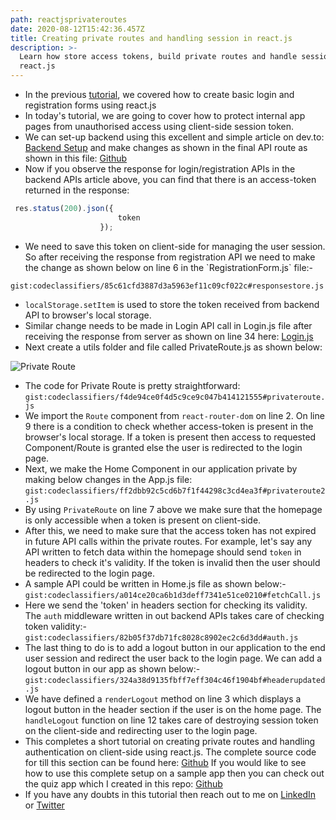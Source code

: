 ```yaml
---
path: reactjsprivateroutes
date: 2020-08-12T15:42:36.457Z
title: Creating private routes and handling session in react.js
description: >-
  Learn how store access tokens, build private routes and handle session in
  react.js
---
```

* In the previous [tutorial](https://medium.com/technoetics/create-basic-login-forms-using-react-js-hooks-and-bootstrap-2ae36c15e551), we covered how to create basic login and registration forms using react.js
* In today's tutorial, we are going to cover how to protect internal app pages from unauthorised access using client-side session token.
* We can set-up backend using this excellent and simple article on dev.to: [Backend Setup](https://dev.to/dipakkr/implementing-authentication-in-nodejs-with-express-and-jwt-codelab-1-j5i) and make changes as shown in the final API route as shown in this file: [Github](https://github.com/codeclassifiers/quiz-app-backend/blob/master/routes/users.js)
* Now if you observe the response for login/registration APIs in the backend APIs article above, you can find that there is an access-token returned in the response:

```javascript {numberLines}
 res.status(200).json({
                        token
                    });
```

* We need to save this token on client-side for managing the user session. So after receiving the response from registration API we need to make the change as shown below on line 6 in the \`RegistrationForm.js\` file:-

`gist:codeclassifiers/85c61cfd3887d3a5963ef11c09cf022c#responsestore.js`

* `localStorage.setItem` is used to store the token received from backend API to browser's local storage.    
* Similar change needs to be made in Login API call in Login.js file after receiving the response from server as shown on line 34 here: [Login.js](https://github.com/codeclassifiers/loginforms/blob/develop-authenticated/src/components/LoginForm/LoginForm.js)   
* Next create a utils folder and file called PrivateRoute.js as shown below:

![Private Route](https://res.cloudinary.com/dk22rcdch/image/upload/v1597167097/Blogimages/PrivateRoute_sv6ejk.png "Private Route")

* The code for Private Route is pretty straightforward:
  `gist:codeclassifiers/f4de94ce0f4d5c9ce9c047b414121555#privateroute.js`
* We import the `Route` component from `react-router-dom` on line 2. On line 9 there is a condition to check whether access-token is present in the browser's local storage. If a token is present then access to requested Component/Route is granted else the user is redirected to the login page.
* Next, we make the Home Component in our application private by making below changes in the App.js file:
  `gist:codeclassifiers/ff2dbb92c5cd6b7f1f44298c3cd4ea3f#privateroute2.js`
* By using `PrivateRoute` on line 7 above we make sure that the homepage is only accessible when a token is present on client-side.
* After this, we need to make sure that the access token has not expired in future API calls within the private routes. For example, let's say any API written to fetch data within the homepage should send `token` in headers to check it's validity. If the token is invalid then the user should be redirected to the login page.  
* A sample API could be written in Home.js file as shown below:-
  `gist:codeclassifiers/a014ce20ca6b1d3deff7341e51ce0210#fetchCall.js`
* Here we send the 'token' in headers section for checking its validity. The `auth` middleware written in out backend APIs takes care of checking token validity:-
  `gist:codeclassifiers/82b05f37db71fc8028c8902ec2c6d3dd#auth.js`
* The last thing to do is to add a logout button in our application to the end user session and redirect the user back to the login page. We can add a logout button in our app as shown below:-
  `gist:codeclassifiers/324a38d9135fbff7eff304c46f1904bf#headerupdated.js`
* We have defined a `renderLogout` method on line 3 which displays a logout button in the header section if the user is on the home page. The `handleLogout` function on line 12 takes care of destroying session token on the client-side and redirecting user to the login page.
* This completes a short tutorial on creating private routes and handling authentication on client-side using react.js. 
  The complete source code for till this section can be found here: [Github](https://github.com/codeclassifiers/loginforms/tree/develop-authenticated)
  If you would like to see how to use this complete setup on a sample app then you can check out the quiz app which I created in this repo: [Github](https://github.com/codeclassifiers/quiz-app-frontend)
* If you have any doubts in this tutorial then reach out to me on [LinkedIn](https://www.linkedin.com/in/saurabh-mhatre/) or [Twitter](https://twitter.com/saurabhnative)
